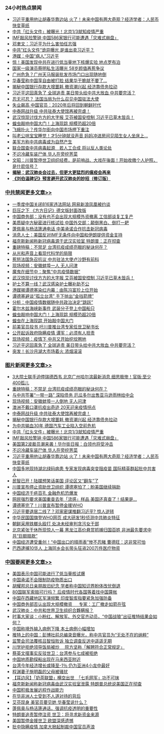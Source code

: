 <div class="catlist">
<h3>24小时热点禁闻</h3>
<ul>
<li><a href="https://github.com/fqnews/bnews/blob/master/topimagenews/20200415/1313139.md">习近平重用他让胡春华靠边站 火了！未来中国有两大奇观？经济学者：人民币快变草纸</a></li>
<li><a href="https://github.com/fqnews/bnews/blob/master/topimagenews/20200416/1313275.md">中共「红头文件」被曝光！北京1/3就知疫情严重</a></li>
<li><a href="https://github.com/fqnews/bnews/blob/master/topimagenews/20200415/1313161.md">IMF敲风险警钟 中国586家银行可能遭遇「灾难式崩盘」</a></li>
<li><a href="https://github.com/fqnews/bnews/blob/master/baitai/20200416/1313176.md">邓聿文：习近平为什么害怕任志强</a></li>
<li><a href="https://github.com/fqnews/bnews/blob/master/cbnews/20200416/1313585.md">中共”红头文件“诡异曝光 是谁出卖习近平？</a></li>
<li><a href="https://github.com/fqnews/bnews/blob/master/cnnews/20200416/1313270.md">港媒：中国“病人”习近平</a></li>
<li><a href="https://github.com/fqnews/bnews/blob/master/comments/20200416/1313388.md">惊！美国发现中共在进行低当量地下核爆实验 地点罗布泊</a></li>
<li><a href="https://github.com/fqnews/bnews/blob/master/yule/20200416/1313198.md">国家一级演员蔡明私生活曝光 58岁颜值再惹争议</a></li>
<li><a href="https://github.com/fqnews/bnews/blob/master/cbnews/20200416/1313453.md">广州危急？广州天马服装批发市场门口出现随地倒</a></li>
<li><a href="https://github.com/fqnews/bnews/blob/master/cbnews/20200416/1313522.md">华春莹称中国享自由被打脸 结果华干脆就不要了…</a></li>
<li><a href="https://github.com/fqnews/bnews/blob/master/topimagenews/20200416/1313534.md">揭秘中国银行存款大增噩耗 撤资潮兴起 经济靠债务拉动</a></li>
<li><a href="https://github.com/fqnews/bnews/blob/master/cbnews/20200416/1313611.md">习近平这回真急了 全球追责 美日带头给中共大放血 中共要完活？</a></li>
<li><a href="https://github.com/fqnews/bnews/blob/master/cbnews/20200416/1313268.md">忍无可忍？ 法国当局为什么召见中国驻法大使</a></li>
<li><a href="https://github.com/fqnews/bnews/blob/master/cnnews/20200416/1313570.md">失业飙高 中国官员：2020年后将回到朝鲜时代</a></li>
<li><a href="https://github.com/fqnews/bnews/blob/master/topimagenews/20200416/1313647.md">中泰网战升级 中共驻泰大使馆再被完虐！</a></li>
<li><a href="https://github.com/fqnews/bnews/blob/master/cbnews/20200416/1313660.md">武汉惊现讨伐方方的大字报 艾芬被国安控制 习近平已草木皆兵！</a></li>
<li><a href="https://github.com/fqnews/bnews/blob/master/cbnews/20200416/1313630.md">蝗虫敲响中国大门！上海现踪 规模恐超20倍</a></li>
<li><a href="https://github.com/fqnews/bnews/blob/master/comments/20200416/1313387.md">飞蛾扑火？传华尔街向中国市场押下重注</a></li>
<li><a href="https://github.com/fqnews/bnews/blob/master/funmedia/20200416/1313294.md">叫老公哄宝宝睡觉！才5分钟就没声音 妈妈冲进房间见陌生女人坐床上…</a></li>
<li><a href="https://github.com/fqnews/bnews/blob/master/cnnews/20200416/1313280.md">美军方称中共病毒或为自然产生</a></li>
<li><a href="https://github.com/fqnews/bnews/blob/master/comments/20200416/1313476.md">联合国查中共病毒起源　若人工合成 将以反人类论处</a></li>
<li><a href="https://github.com/fqnews/bnews/blob/master/topimagenews/20200415/1313159.md">不识冷藏车装尸体 华人在旁挖荠菜</a></li>
<li><a href="https://github.com/fqnews/bnews/blob/master/cbnews/20200416/1313348.md">文昭：川普暂停世卫组织经费，是前哨战、大戏在後面！开始收缴个人护照，是什麽信号？ </a></li>
<li><b><a href="https://github.com/fqnews/bnews/blob/master/comments/20200211/1275071.md" target="_blank">揭秘：武汉肺炎会过去，但更大更猛烈的瘟疫会再来</a></b></li>
<li><b><a href="https://github.com/fqnews/bnews/blob/master/comments/20200207/1272816.md" target="_blank">《刘伯温碑记》预言避开武汉肺炎的妙招（修订版）</a></b></li>
</ul>
</div>

<div class="catlist">
<h3><a href="https://github.com/fqnews/bnews/blob/master/cbnews/" target="_blank">中共禁闻</a><span><a href="https://github.com/fqnews/bnews/blob/master/cbnews/" target="_blank" rel="nofollow">更多文章>></a></span></h3>
<ul>
<li><a href="https://github.com/fqnews/bnews/blob/master/cbnews/20200416/1313774.md" target="_blank">一季度中国关闭816家违法网站 网易新浪凤凰被约谈</a></li>
<li><a href="https://github.com/fqnews/bnews/blob/master/cbnews/20200416/1313764.md" target="_blank">巨压之下 《方方日记》德文版封面改版</a></li>
<li><a href="https://github.com/fqnews/bnews/blob/master/cbnews/20200416/1313759.md" target="_blank">中国商务部：没有也不会出现大规模外资撤离 工信部谈复工复产</a></li>
<li><a href="https://github.com/fqnews/bnews/blob/master/cbnews/20200416/1313744.md" target="_blank">美质疑中方秘密进行核试验 中国外交部：颠倒黑白、倒打一耙</a></li>
<li><a href="https://github.com/fqnews/bnews/blob/master/cbnews/20200416/1313725.md" target="_blank">蓬佩奥与杨洁篪通电话 中美承诺合作抗击新冠病毒</a></li>
<li><a href="https://github.com/fqnews/bnews/blob/master/cbnews/20200416/1313716.md" target="_blank">消息人士：美国反对IMF无条件向中国和伊朗提供资金支持</a></li>
<li><a href="https://github.com/fqnews/bnews/blob/master/cbnews/20200416/1313715.md" target="_blank">福克斯新闻称新冠病毒源于武汉实验室 特朗普：正在彻查</a></li>
<li><a href="https://github.com/fqnews/bnews/blob/master/comments/20200416/1313693.md" target="_blank">重磅特稿：不禁足 台湾抗疫成绩亮眼的秘诀何在？</a></li>
<li><a href="https://github.com/fqnews/bnews/blob/master/cbnews/20200416/1313699.md" target="_blank">从光和声音上看现代科学的局限</a></li>
<li><a href="https://github.com/fqnews/bnews/blob/master/cbnews/20200416/1313681.md" target="_blank">惹怒法国急召抗议 中共驻法大使卢沙野有前科</a></li>
<li><a href="https://github.com/fqnews/bnews/blob/master/cbnews/20200416/1313674.md" target="_blank">现场视频：安徽蚌埠一人 无人问津</a></li>
<li><a href="https://github.com/fqnews/bnews/blob/master/comments/20200416/1313604.md" target="_blank">魔鬼在细节中：聚焦“中共疫情数据”</a></li>
<li><a href="https://github.com/fqnews/bnews/blob/master/cbnews/20200416/1313660.md" target="_blank">武汉惊现讨伐方方的大字报 艾芬被国安控制 习近平已草木皆兵！</a></li>
<li><a href="https://github.com/fqnews/bnews/blob/master/cbnews/20200416/1313656.md" target="_blank">护士不算一线？武汉感染护士曝补助不公</a></li>
<li><a href="https://github.com/fqnews/bnews/blob/master/cbnews/20200416/1313648.md" target="_blank">港媒揭谭德塞染红内幕：由陈冯富珍上位开始</a></li>
<li><a href="https://github.com/fqnews/bnews/blob/master/cbnews/20200416/1313637.md" target="_blank">谭德塞避谈“孤立台湾” 手下抛出“金挡箭牌”</a></li>
<li><a href="https://github.com/fqnews/bnews/blob/master/cbnews/20200416/1313636.md" target="_blank">分析：中国疫情数据随中共政治决定“跳跃”</a></li>
<li><a href="https://github.com/fqnews/bnews/blob/master/cbnews/20200416/1313635.md" target="_blank">霍尔木兹海峡新事件 武装分子登上中国船只</a></li>
<li><a href="https://github.com/fqnews/bnews/blob/master/cbnews/20200416/1313630.md" target="_blank">蝗虫敲响中国大门！上海现踪 规模恐超20倍</a></li>
<li><a href="https://github.com/fqnews/bnews/blob/master/cbnews/20200416/1313629.md" target="_blank">蝗虫在上海现踪 开始敲中国大门</a></li>
<li><a href="https://github.com/fqnews/bnews/blob/master/cbnews/20200416/1313621.md" target="_blank">前美官员投书 吁川普推台湾专家任世卫秘书长</a></li>
<li><a href="https://github.com/fqnews/bnews/blob/master/cbnews/20200416/1313615.md" target="_blank">公开起诉政府隐瞒疫情 谭军：必须有人担责</a></li>
<li><a href="https://github.com/fqnews/bnews/blob/master/cbnews/20200416/1313614.md" target="_blank">现场视频：疫情下 中共又开始挖坟圈地</a></li>
<li><a href="https://github.com/fqnews/bnews/blob/master/cbnews/20200416/1313611.md" target="_blank">习近平这回真急了 全球追责 美日带头给中共大放血 中共要完活？</a></li>
<li><a href="https://github.com/fqnews/bnews/blob/master/cbnews/20200416/1313596.md" target="_blank">突发！长沙月湖大市场着火 浓烟滚滚</a></li>

</ul>
</div>
<div class="catlist">
<h3><a href="https://github.com/fqnews/bnews/blob/master/topimagenews/" target="_blank">图片新闻</a><span><a href="https://github.com/fqnews/bnews/blob/master/topimagenews/" target="_blank" rel="nofollow">更多文章>></a></span></h3>
<ul>
<li><a href="https://github.com/fqnews/bnews/blob/master/topimagenews/20200416/1313717.md" target="_blank">3大院士联手迫停瑞德西韦 北京广州哈尔滨最新消息 细思极惨！官版:至少400孤儿</a></li>
<li><a href="https://github.com/fqnews/bnews/blob/master/comments/20200416/1313693.md" target="_blank">重磅特稿：不禁足 台湾抗疫成绩亮眼的秘诀何在？</a></li>
<li><a href="https://github.com/fqnews/bnews/blob/master/topimagenews/20200416/1313706.md" target="_blank">与中共签署“一带一路” 深陷债务 厄瓜多尔出售亚马逊雨林给中企</a></li>
<li><a href="https://github.com/fqnews/bnews/blob/master/topimagenews/20200416/1313705.md" target="_blank">现场视频：安徽蚌埠一人倒地 无人问津</a></li>
<li><a href="https://github.com/fqnews/bnews/blob/master/topimagenews/20200416/1313704.md" target="_blank">澳洲不戴口罩抗疫出奇迹 20天迎来疫情拐点</a></li>
<li><a href="https://github.com/fqnews/bnews/blob/master/topimagenews/20200416/1313647.md" target="_blank">中泰网战升级 中共驻泰大使馆再被完虐！</a></li>
<li><a href="https://github.com/fqnews/bnews/blob/master/topimagenews/20200416/1313534.md" target="_blank">揭秘中国银行存款大增噩耗 撤资潮兴起 经济靠债务拉动</a></li>
<li><a href="https://github.com/fqnews/bnews/blob/master/topimagenews/20200416/1313495.md" target="_blank">为中共输血30年 德国汽车工业陷入空前危机</a></li>
<li><a href="https://github.com/fqnews/bnews/blob/master/topimagenews/20200416/1313275.md" target="_blank">中共「红头文件」被曝光！北京1/3就知疫情严重</a></li>
<li><a href="https://github.com/fqnews/bnews/blob/master/topimagenews/20200415/1313161.md" target="_blank">IMF敲风险警钟 中国586家银行可能遭遇「灾难式崩盘」</a></li>
<li><a href="https://github.com/fqnews/bnews/blob/master/topimagenews/20200415/1313160.md" target="_blank">美国第2波裁员潮来袭！华尔街日报：白领也将受冲击</a></li>
<li><a href="https://github.com/fqnews/bnews/blob/master/topimagenews/20200415/1313159.md" target="_blank">不识冷藏车装尸体 华人在旁挖荠菜</a></li>
<li><a href="https://github.com/fqnews/bnews/blob/master/topimagenews/20200415/1313139.md" target="_blank">习近平重用他让胡春华靠边站 火了！未来中国有两大奇观？经济学者：人民币快变草纸</a></li>
<li><a href="https://github.com/fqnews/bnews/blob/master/topimagenews/20200415/1313098.md" target="_blank">中国多地现持湖北绿码病患 专家发现病毒突变阻疫苗 国际精英群起批中共害人</a></li>
<li><a href="https://github.com/fqnews/bnews/blob/master/topimagenews/20200415/1312931.md" target="_blank">民智已开！陆媒想笑话美国 评论区又“翻车”了</a></li>
<li><a href="https://github.com/fqnews/bnews/blob/master/topimagenews/20200415/1312923.md" target="_blank">川普宣布停止资助世卫组织 谭德塞怕了：盼美国继续捐助</a></li>
<li><a href="https://github.com/fqnews/bnews/blob/master/topimagenews/20200415/1312903.md" target="_blank">中国经济千疮百孔 金融危机恐爆发</a></li>
<li><a href="https://github.com/fqnews/bnews/blob/master/topimagenews/20200415/1312825.md" target="_blank">网民强烈要求美国重查去年「流感」样品 美国还真查了！结果是…</a></li>
<li><a href="https://github.com/fqnews/bnews/blob/master/topimagenews/20200415/1312714.md" target="_blank">谭德塞完了！川普宣布暂停金援WHO</a></li>
<li><a href="https://github.com/fqnews/bnews/blob/master/topimagenews/20200414/1312395.md" target="_blank">习近平要退居二线了？邓家密谋推翻习近平? 惊人逆转</a></li>
<li><a href="https://github.com/fqnews/bnews/blob/master/topimagenews/20200414/1312317.md" target="_blank">中华民国国旗登WHO网页 成大研发1秒侦测中共肺炎特征</a></li>
<li><a href="https://github.com/fqnews/bnews/blob/master/topimagenews/20200414/1312316.md" target="_blank">朝鲜采用铁榔头殴打 处决未经审判贪污女干部</a></li>
<li><a href="https://github.com/fqnews/bnews/blob/master/topimagenews/20200414/1312299.md" target="_blank">北京紧张干休所现惊人一幕 黑龙江高价悬赏抓捕归国百姓 非洲最先要求中共“巨额赔款”</a></li>
<li><a href="https://github.com/fqnews/bnews/blob/master/topimagenews/20200414/1312228.md" target="_blank">中国经济遭受重创！“中国出口的晴雨表”惨不忍睹 曹德旺：这非常可怕</a></li>
<li><a href="https://github.com/fqnews/bnews/blob/master/topimagenews/20200414/1312206.md" target="_blank">巴西逮捕10华人 上海同乡会长带头狂盗200万件医疗物资</a></li>

</ul>
</div>
<div class="catlist">
<h3><a href="https://github.com/fqnews/bnews/blob/master/headline/" target="_blank">中国要闻</a><span><a href="https://github.com/fqnews/bnews/blob/master/headline/" target="_blank" rel="nofollow">更多文章>></a></span></h3>
<ul>
<li><a href="https://github.com/fqnews/bnews/blob/master/headline/20200416/1313777.md" target="_blank">美国表示中国可能进行了低当量核试爆</a></li>
<li><a href="https://github.com/fqnews/bnews/blob/master/headline/20200416/1313760.md" target="_blank">中国承诺不会限制防疫物质出口</a></li>
<li><a href="https://github.com/fqnews/bnews/blob/master/headline/20200416/1313748.md" target="_blank">胡耀邦忌日亲朋故旧纪念 学者称中国知识界盼体改忧倒退</a></li>
<li><a href="https://github.com/fqnews/bnews/blob/master/headline/20200416/1313745.md" target="_blank">80国联军索赔可行吗？ 后疫情时代各国等着找中国算帐</a></li>
<li><a href="https://github.com/fqnews/bnews/blob/master/headline/20200416/1313736.md" target="_blank">中国在西藏地区军演频繁      印度智库指要紧急加强防备</a></li>
<li><a href="https://github.com/fqnews/bnews/blob/master/headline/20200416/1313735.md" target="_blank">中国商务部否认出现大规模撤资  　  专家：工厂撤走如箭在弦</a></li>
<li><a href="https://github.com/fqnews/bnews/blob/master/headline/20200416/1313734.md" target="_blank">武汉肺炎：中共和世界卫生组织合夥瞒报？</a></li>
<li><a href="https://github.com/fqnews/bnews/blob/master/headline/20200416/1313726.md" target="_blank">时事大家谈：小粉红、解放军、外交官齐动员，“中国战狼”出征推特结果会如何？</a></li>
<li><a href="https://github.com/fqnews/bnews/blob/master/headline/20200416/1313723.md" target="_blank">中国称境外输入病例下降 本土病例小幅增加</a></li>
<li><a href="https://github.com/fqnews/bnews/blob/master/headline/20200416/1313722.md" target="_blank">推特上的中国：彭博社前总编录音曝光，称中共官员为“无处不在的纳粹”</a></li>
<li><a href="https://github.com/fqnews/bnews/blob/master/headline/20200416/1313721.md" target="_blank">监警会司法覆核吕智恒败诉       独立调查反送中遥遥无期</a></li>
<li><a href="https://github.com/fqnews/bnews/blob/master/headline/20200416/1313720.md" target="_blank">川学护拒绝领导饭局被炒　  院方坚称「解聘符合正常规定」</a></li>
<li><a href="https://github.com/fqnews/bnews/blob/master/headline/20200416/1313719.md" target="_blank">蔡英文摆事实反驳世卫：台湾参与七成被拒绝</a></li>
<li><a href="https://github.com/fqnews/bnews/blob/master/headline/20200416/1313712.md" target="_blank">中国地质勘探船出现在马来西亚附近</a></li>
<li><a href="https://github.com/fqnews/bnews/blob/master/headline/20200416/1313709.md" target="_blank">台湾今年经济增长或降至-1％     仍为亚洲4小龙中最好</a></li>
<li><a href="https://github.com/fqnews/bnews/blob/master/headline/20200416/1313708.md" target="_blank">程渊妻子施明磊的父母被骚扰</a></li>
<li><a href="https://github.com/fqnews/bnews/blob/master/headline/20200416/1313707.md" target="_blank">【耳边风】「奶茶联盟」横空出世　「七毛网军」功不可抹</a></li>
<li><a href="https://github.com/fqnews/bnews/blob/master/headline/20200416/1313438.md" target="_blank">福克斯新闻称新冠病毒由武汉实验室泄露 特朗普总统说美国正在彻查</a></li>
<li><a href="https://github.com/fqnews/bnews/blob/master/headline/20200416/1313392.md" target="_blank">中国积极发展远程作战能力</a></li>
<li><a href="https://github.com/fqnews/bnews/blob/master/headline/20200416/1313347.md" target="_blank">在华非洲人士受到不人道对待的背后</a></li>
<li><a href="https://github.com/fqnews/bnews/blob/master/headline/20200416/1313346.md" target="_blank">艾芬现身  美官员要见她  华春莹说什么？</a></li>
<li><a href="https://github.com/fqnews/bnews/blob/master/headline/20200416/1313286.md" target="_blank">蓬佩奥与杨洁篪通话，强调抗疫透明的重要性</a></li>
<li><a href="https://github.com/fqnews/bnews/blob/master/headline/20200416/1313283.md" target="_blank">特朗普追责暂停注资    世卫：将寻求新资金来源</a></li>
<li><a href="https://github.com/fqnews/bnews/blob/master/headline/20200416/1313266.md" target="_blank">美国暂停金援世卫  欧盟深感遗憾</a></li>
<li><a href="https://github.com/fqnews/bnews/blob/master/headline/20200416/1313265.md" target="_blank">批中隐瞒疫情  加拿大掀起制裁中国官员声浪</a></li>

</ul>
</div>